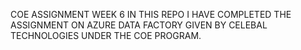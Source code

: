 COE ASSIGNMENT WEEK 6
IN THIS REPO I HAVE COMPLETED THE ASSIGNMENT ON AZURE DATA FACTORY GIVEN BY CELEBAL TECHNOLOGIES UNDER THE  COE PROGRAM.
